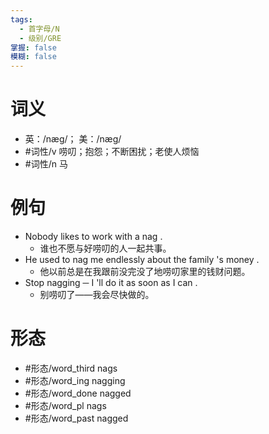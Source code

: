 ```yaml
---
tags:
  - 首字母/N
  - 级别/GRE
掌握: false
模糊: false
---
```

# 词义
- 英：/næɡ/； 美：/næɡ/
- #词性/v  唠叨；抱怨；不断困扰；老使人烦恼
- #词性/n  马
# 例句
- Nobody likes to work with a nag .
	- 谁也不愿与好唠叨的人一起共事。
- He used to nag me endlessly about the family 's money .
	- 他以前总是在我跟前没完没了地唠叨家里的钱财问题。
- Stop nagging ─ I 'll do it as soon as I can .
	- 别唠叨了——我会尽快做的。
# 形态
- #形态/word_third nags
- #形态/word_ing nagging
- #形态/word_done nagged
- #形态/word_pl nags
- #形态/word_past nagged
